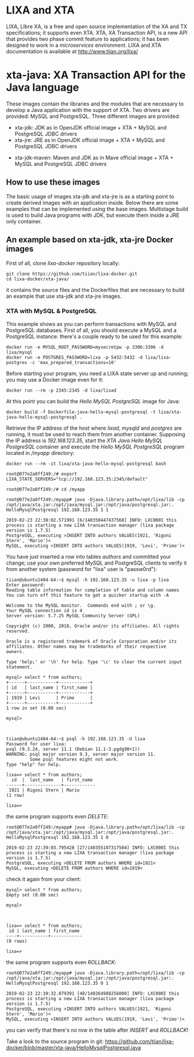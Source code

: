 # LIXA and XTA

LIXA, LIbre XA, is a free and open source implementation of the XA and TX
specifications; it supports even XTA.
XTA, XA Transaction API, is a new API that provides two phase commit feature
to applications; it has been designed to work in a *microservices* 
environment.
LIXA and XTA documentation is available at http://www.tiian.org/lixa/

# xta-java: XA Transaction API for the Java language

These images contain the libraries and the modules that are necessary to
develop a Java application with the support of XTA. Two drivers are provided:
MySQL and PostgreSQL.
Three different images are provided:

* xta-jdk: JDK as in OpenJDK official image + XTA + MySQL and PostgreSQL JDBC drivers
* xta-jre: JRE as in OpenJDK official image + XTA + MySQL and PostgreSQL JDBC drivers
+ xta-jdk-maven: Maven and JDK as in Mave official image + XTA + MySQL and PostgreSQL JDBC drivers

## How to use these images

The basic usage of images xta-jdk and xta-jre is as a starting point to create
derived images with an application inside. Below there are some examples that
can be implemented using the base images. Multistage build is used to build
Java programs with JDK, but execute them inside a JRE only container.

## An example based on xta-jdk, xta-jre Docker images

First of all, clone *lixa-docker* repository locally:

```
git clone https://github.com/tiian/lixa-docker.git
cd lixa-docker/xta-java/
```

it contains the source files and the Dockerfiles that are necessary to build
an example that use xta-jdk and xta-jre images.

### XTA with MySQL & PostgreSQL

This example shows as you can perform transactions with MySQL and PostgreSQL
databases.
First of all, you should execute a MySQL and a PostgreSQL instance: there's a 
couple ready to be used for this example:

```
docker run -e MYSQL_ROOT_PASSWORD=mysecretpw -p 3306:3306 -d lixa/mysql
docker run -e POSTGRES_PASSWORD=lixa -p 5432:5432 -d lixa/lixa-postgres -c 'max_prepared_transactions=10'
```

Before starting your program, you need a LIXA state server up and running; you may use a Docker image even for it:

```
docker run --rm -p 2345:2345 -d lixa/lixad
```

At this point you can build the *Hello MySQL PostgreSQL* image for Java: 

```
docker build -f Dockerfile-java-hello-mysql-postgresql -t lixa/xta-java-hello-mysql-postgresql .
```

Retrieve the IP address of the host where *lixad*, *mysqld*  and *postgres* are
running, it must be used to reach them from another container. Supposing the IP
address is *192.168.123.35*, start the *XTA Java Hello MySQL PostgreSQL*
container and execute the *Hello MySQL PostgreSQL* program located in */myapp*
directory:

```
docker run --rm -it lixa/xta-java-hello-mysql-postgresql bash

root@077e2a0ff249:/# export LIXA_STATE_SERVERS="tcp://192.168.123.35:2345/default"

root@077e2a0ff249:/# cd /myapp

root@077e2a0ff249:/myapp# java -Djava.library.path=/opt/lixa/lib -cp /opt/java/xta.jar:/opt/java/mysql.jar:/opt/java/postgresql.jar:. HelloMysqlPostgresql 192.168.123.35 1 1

2019-02-23 22:38:02.571991 [6/140350447437568] INFO: LXC000I this process is starting a new LIXA transaction manager (lixa package version is 1.7.5)
PostgreSQL, executing >INSERT INTO authors VALUES(1921, 'Rigoni Stern', 'Mario')<
MySQL, executing >INSERT INTO authors VALUES(1919, 'Levi', 'Primo')<
```

You have just inserted a row into tables *authors* and committed your change;
use your own preferred MySQL and PostgreSQL clients to verify it from another
system (password for "lixa" user is "passw0rd"):

```
tiian@ubuntu1404-64:~$ mysql -h 192.168.123.35 -u lixa -p lixa
Enter password: 
Reading table information for completion of table and column names
You can turn off this feature to get a quicker startup with -A

Welcome to the MySQL monitor.  Commands end with ; or \g.
Your MySQL connection id is 4
Server version: 5.7.25 MySQL Community Server (GPL)

Copyright (c) 2000, 2018, Oracle and/or its affiliates. All rights reserved.

Oracle is a registered trademark of Oracle Corporation and/or its
affiliates. Other names may be trademarks of their respective
owners.

Type 'help;' or '\h' for help. Type '\c' to clear the current input statement.

mysql> select * from authors;
+------+-----------+------------+
| id   | last_name | first_name |
+------+-----------+------------+
| 1919 | Levi      | Primo      |
+------+-----------+------------+
1 row in set (0.00 sec)

mysql> 



tiian@ubuntu1404-64:~$ psql -h 192.168.123.35 -U lixa
Password for user lixa: 
psql (9.3.24, server 11.1 (Debian 11.1-3.pgdg90+1))
WARNING: psql major version 9.3, server major version 11.
         Some psql features might not work.
Type "help" for help.

lixa=> select * from authors;
  id  |  last_name   | first_name 
------+--------------+------------
 1921 | Rigoni Stern | Mario
(1 row)

lixa=> 
```

the same program supports even *DELETE*:

```
root@077e2a0ff249:/myapp# java -Djava.library.path=/opt/lixa/lib -cp /opt/java/xta.jar:/opt/java/mysql.jar:/opt/java/postgresql.jar:. HelloMysqlPostgresql 192.168.123.35 1 0

2019-02-23 22:39:03.795428 [27/140355107317504] INFO: LXC000I this process is starting a new LIXA transaction manager (lixa package version is 1.7.5)
PostgreSQL, executing >DELETE FROM authors WHERE id=1921<
MySQL, executing >DELETE FROM authors WHERE id=1919<
```

check it again from your client:
```
mysql> select * from authors;
Empty set (0.00 sec)

mysql> 



lixa=> select * from authors;
 id | last_name | first_name 
----+-----------+------------
(0 rows)

lixa=> 
```

the same program supports even *ROLLBACK*:

```
root@077e2a0ff249:/myapp# java -Djava.library.path=/opt/lixa/lib -cp /opt/java/xta.jar:/opt/java/mysql.jar:/opt/java/postgresql.jar:. HelloMysqlPostgresql 192.168.123.35 0 1

2019-02-23 22:39:32.079391 [48/140264988256000] INFO: LXC000I this process is starting a new LIXA transaction manager (lixa package version is 1.7.5)
PostgreSQL, executing >INSERT INTO authors VALUES(1921, 'Rigoni Stern', 'Mario')<
MySQL, executing >INSERT INTO authors VALUES(1919, 'Levi', 'Primo')<
```

you can verify that there's no row in the table after *INSERT* and 
*ROLLBACK*!

Take a look to the source program in git: https://github.com/tiian/lixa-docker/blob/master/xta-java/HelloMysqlPostgresql.java

